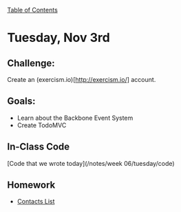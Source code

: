 [Table of Contents](/README.md)

# Tuesday, Nov 3rd

## Challenge:

Create an (exercism.io)[http://exercism.io/] account.



## Goals:
* Learn about the Backbone Event System
* Create TodoMVC


## In-Class Code
[Code that we wrote today](/notes/week 06/tuesday/code)

## Homework
* [Contacts List](https://github.com/theironyard-frontend-nashville/assignments/tree/cohort2/week05/tuesday)
